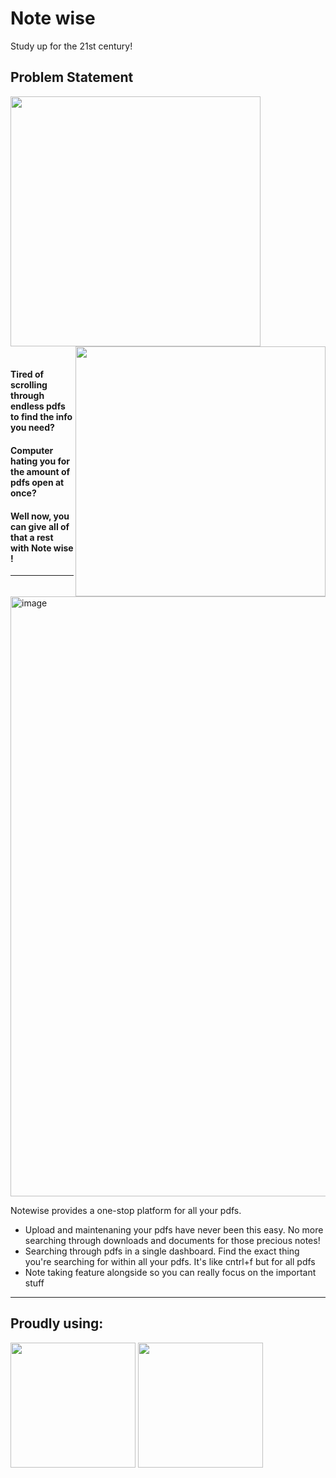 # Note wise

Study up for the 21st century!

## Problem Statement
<span align="right"><img src="https://media.tenor.com/M_Io1O2VQpIAAAAd/pdf-document.gif" width=400px ></span>
<img src="https://thumbs.gfycat.com/IndolentSnappyAmmonite-size_restricted.gif" width=400px align="right">
<br><br>




#### Tired of scrolling through endless pdfs to find the info you need?
#### Computer hating you for the amount of pdfs open at once?
#### Well now, you can give all of that a rest with **Note wise** !

---

<img width="960" alt="image" src="https://user-images.githubusercontent.com/74727186/221393824-bec9b630-d880-4e99-a268-844b3d4f946f.png">

Notewise provides a one-stop platform for all your pdfs.
- Upload and maintenaning your pdfs have never been this easy. No more searching through downloads and documents for those precious notes!
- Searching through pdfs in a single dashboard. Find the exact thing you're searching for within all your pdfs. It's like cntrl+f but for all pdfs
- Note taking feature alongside so you can really focus on the important stuff

---

## Proudly using:

<img src="https://user-images.githubusercontent.com/74727186/221394010-5033369a-394b-4cf9-810a-f29b6f35514f.png" width=200px>    <img src="https://user-images.githubusercontent.com/74727186/221394148-b3dac221-076a-42d8-9faf-ee3435bea3a0.png" width=200px>
